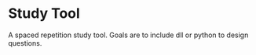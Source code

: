 # Study Tool

A spaced repetition study tool.
Goals are to include dll or python to design questions.
